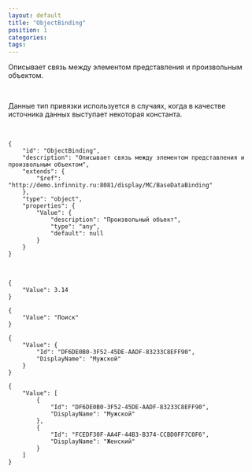 ```yaml
---
layout: default
title: "ObjectBinding"
position: 1
categories: 
tags: 
---
```


Описывает связь между элементом представления и произвольным объектом.

 

Данные тип привязки используется в случаях, когда в качестве источника данных выступает некоторая константа.

   

```
{
	"id": "ObjectBinding",
	"description": "Описывает связь между элементом представления и произвольным объектом",
	"extends": {
		"$ref": "http://demo.infinnity.ru:8081/display/MC/BaseDataBinding"
	},
	"type": "object",
	"properties": {
		"Value": {
			"description": "Произвольный объект",
			"type": "any",
			"default": null
		}
	}
}
```

   

```
{
	"Value": 3.14
}
```

```
{
	"Value": "Поиск"
}
```

```
{
	"Value": {
		"Id": "DF6DE0B0-3F52-45DE-AADF-83233C8EFF90",
		"DisplayName": "Мужской"
	}
}
```

```
{
	"Value": [
		{
			"Id": "DF6DE0B0-3F52-45DE-AADF-83233C8EFF90",
			"DisplayName": "Мужской"
		},
		{
			"Id": "FCEDF30F-AA4F-44B3-B374-CCBD0FF7C0F6",
			"DisplayName": "Женский"
		}
	]
}
```

 

 

